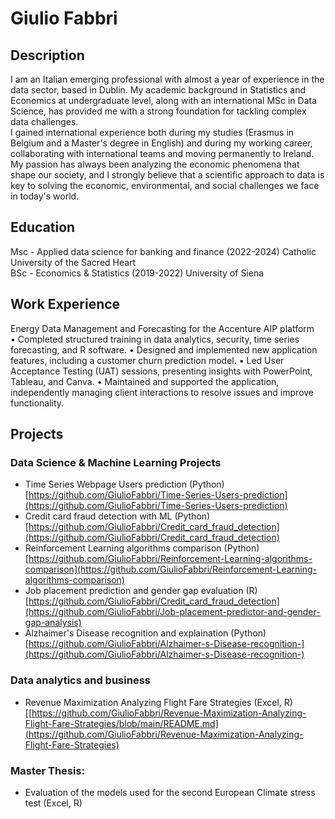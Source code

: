 # Giulio Fabbri

## Description
I am an Italian emerging professional with almost a year of experience in the data sector, based in Dublin. My academic background in Statistics and Economics at undergraduate level, along with an international MSc in Data Science, has provided me with a strong foundation for tackling complex data challenges.  
I gained international experience both during my studies (Erasmus in Belgium and a Master's degree in English) and during my working career, collaborating with international teams and moving permanently to Ireland.   
My passion has always been analyzing the economic phenomena that shape our society, and I strongly believe that a scientific approach to data is key to solving the economic, environmental, and social challenges we face in today's world.   

## Education
Msc - Applied data science for banking and finance (2022-2024) Catholic University of the Sacred Heart  
BSc - Economics & Statistics (2019-2022) University of Siena

## Work Experience
Energy Data Management and Forecasting for the Accenture AIP platform  
•	Completed structured training in data analytics, security, time series forecasting, and R software.
•	Designed and implemented new application features, including a customer churn prediction model.
•	Led User Acceptance Testing (UAT) sessions, presenting insights with PowerPoint, Tableau, and Canva.
•	Maintained and supported the application, independently managing client interactions to resolve issues and improve functionality.


## Projects
### Data Science & Machine Learning Projects
- Time Series Webpage Users prediction (Python)  
  [https://github.com/GiulioFabbri/Time-Series-Users-prediction](https://github.com/GiulioFabbri/Time-Series-Users-prediction)
- Credit card fraud detection with ML (Python)  
  [https://github.com/GiulioFabbri/Credit_card_fraud_detection](https://github.com/GiulioFabbri/Credit_card_fraud_detection)
- Reinforcement Learning algorithms comparison (Python)  
  [https://github.com/GiulioFabbri/Reinforcement-Learning-algorithms-comparison](https://github.com/GiulioFabbri/Reinforcement-Learning-algorithms-comparison)
- Job placement prediction and gender gap evaluation (R)  
  [https://github.com/GiulioFabbri/Credit_card_fraud_detection](https://github.com/GiulioFabbri/Job-placement-predictor-and-gender-gap-analysis)
- Alzhaimer's Disease recognition and explaination (Python)  
  [https://github.com/GiulioFabbri/Alzhaimer-s-Disease-recognition-](https://github.com/GiulioFabbri/Alzhaimer-s-Disease-recognition-)

### Data analytics and business 
- Revenue Maximization Analyzing Flight Fare Strategies (Excel, R)
[[https://github.com/GiulioFabbri/Revenue-Maximization-Analyzing-Flight-Fare-Strategies/blob/main/README.md](https://github.com/GiulioFabbri/Revenue-Maximization-Analyzing-Flight-Fare-Strategies)

### Master Thesis:
- Evaluation of the models used for the second European Climate stress test (Excel, R)



